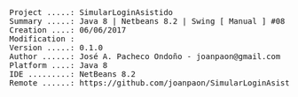 <pre>

Project .....: SimularLoginAsistido
Summary .....: Java 8 | Netbeans 8.2 | Swing [ Manual ] #08
Creation ....: 06/06/2017
Modification : 
Version .....: 0.1.0
Author ......: José A. Pacheco Ondoño - joanpaon@gmail.com
Platform ....: Java 8
IDE .........: NetBeans 8.2
Remote ......: https://github.com/joanpaon/SimularLoginAsistido.git

</pre>


